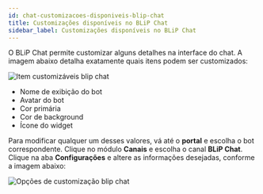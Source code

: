 ```yaml
---
id: chat-customizacoes-disponiveis-blip-chat
title: Customizações disponíveis no BLiP Chat
sidebar_label: Customizações disponíveis no BLiP Chat
---
```


O BLiP Chat permite customizar alguns detalhes na interface do chat. A imagem abaixo detalha exatamente quais itens podem ser customizados:

![Item customizáveis blip chat](/img/practice/blip-chat/chat-customizacoes-disponiveis-blip-chat-1.png)<br>

* Nome de exibição do bot  
* Avatar do bot  
* Cor primária  
* Cor de background  
* Ícone do widget  

Para modificar qualquer um desses valores, vá até o **portal** e escolha o bot correspondente. Clique no módulo **Canais** e escolha o canal **BLiP Chat**. Clique na aba **Configurações** e altere as informações desejadas, conforme a imagem abaixo:

![Opções de customização blip chat](/img/practice/blip-chat/chat-customizacoes-disponiveis-blip-chat-2.png)